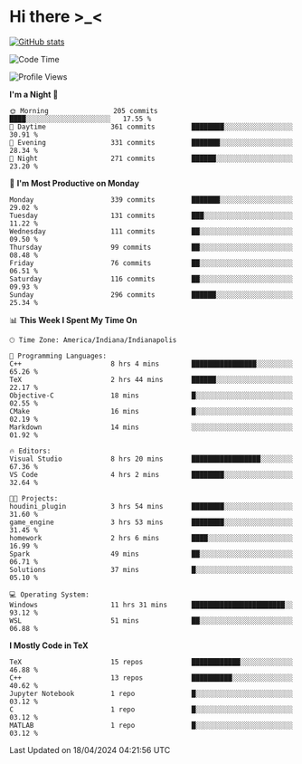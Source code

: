 # Hi there \>_<

[![GitHub stats](https://github-readme-stats.vercel.app/api?username=ARessegetesStery&show_icons=true&theme=transparent)](https://github.com/anuraghazra/github-readme-stats)

<!--START_SECTION:waka-->
![Code Time](http://img.shields.io/badge/Code%20Time-889%20hrs%2045%20mins-blue)

![Profile Views](http://img.shields.io/badge/Profile%20Views-4-blue)

**I'm a Night 🦉** 

```text
🌞 Morning                205 commits         ████░░░░░░░░░░░░░░░░░░░░░   17.55 % 
🌆 Daytime                361 commits         ████████░░░░░░░░░░░░░░░░░   30.91 % 
🌃 Evening                331 commits         ███████░░░░░░░░░░░░░░░░░░   28.34 % 
🌙 Night                  271 commits         ██████░░░░░░░░░░░░░░░░░░░   23.20 % 
```
📅 **I'm Most Productive on Monday** 

```text
Monday                   339 commits         ███████░░░░░░░░░░░░░░░░░░   29.02 % 
Tuesday                  131 commits         ███░░░░░░░░░░░░░░░░░░░░░░   11.22 % 
Wednesday                111 commits         ██░░░░░░░░░░░░░░░░░░░░░░░   09.50 % 
Thursday                 99 commits          ██░░░░░░░░░░░░░░░░░░░░░░░   08.48 % 
Friday                   76 commits          ██░░░░░░░░░░░░░░░░░░░░░░░   06.51 % 
Saturday                 116 commits         ██░░░░░░░░░░░░░░░░░░░░░░░   09.93 % 
Sunday                   296 commits         ██████░░░░░░░░░░░░░░░░░░░   25.34 % 
```


📊 **This Week I Spent My Time On** 

```text
🕑︎ Time Zone: America/Indiana/Indianapolis

💬 Programming Languages: 
C++                      8 hrs 4 mins        ████████████████░░░░░░░░░   65.26 % 
TeX                      2 hrs 44 mins       ██████░░░░░░░░░░░░░░░░░░░   22.17 % 
Objective-C              18 mins             █░░░░░░░░░░░░░░░░░░░░░░░░   02.55 % 
CMake                    16 mins             █░░░░░░░░░░░░░░░░░░░░░░░░   02.19 % 
Markdown                 14 mins             ░░░░░░░░░░░░░░░░░░░░░░░░░   01.92 % 

🔥 Editors: 
Visual Studio            8 hrs 20 mins       █████████████████░░░░░░░░   67.36 % 
VS Code                  4 hrs 2 mins        ████████░░░░░░░░░░░░░░░░░   32.64 % 

🐱‍💻 Projects: 
houdini_plugin           3 hrs 54 mins       ████████░░░░░░░░░░░░░░░░░   31.60 % 
game_engine              3 hrs 53 mins       ████████░░░░░░░░░░░░░░░░░   31.45 % 
homework                 2 hrs 6 mins        ████░░░░░░░░░░░░░░░░░░░░░   16.99 % 
Spark                    49 mins             ██░░░░░░░░░░░░░░░░░░░░░░░   06.71 % 
Solutions                37 mins             █░░░░░░░░░░░░░░░░░░░░░░░░   05.10 % 

💻 Operating System: 
Windows                  11 hrs 31 mins      ███████████████████████░░   93.12 % 
WSL                      51 mins             ██░░░░░░░░░░░░░░░░░░░░░░░   06.88 % 
```

**I Mostly Code in TeX** 

```text
TeX                      15 repos            ████████████░░░░░░░░░░░░░   46.88 % 
C++                      13 repos            ██████████░░░░░░░░░░░░░░░   40.62 % 
Jupyter Notebook         1 repo              █░░░░░░░░░░░░░░░░░░░░░░░░   03.12 % 
C                        1 repo              █░░░░░░░░░░░░░░░░░░░░░░░░   03.12 % 
MATLAB                   1 repo              █░░░░░░░░░░░░░░░░░░░░░░░░   03.12 % 
```




 Last Updated on 18/04/2024 04:21:56 UTC
<!--END_SECTION:waka-->
